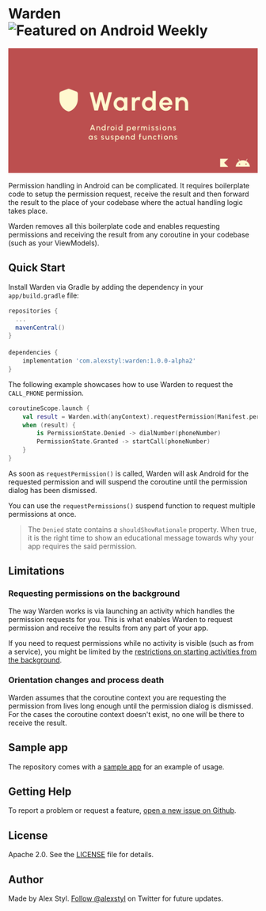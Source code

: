 # Warden ![Featured on Android Weekly](https://androidweekly.net/issues/issue-508/badge)

![Android permissions as suspend functions](/assets/banner.png)

Permission handling in Android can be complicated. It requires boilerplate code to setup the
permission request, receive the result and then forward the result to the place of your codebase
where the actual handling logic takes place.

Warden removes all this boilerplate code and enables requesting permissions and receiving the result
from any coroutine in your codebase (such as your ViewModels).

## Quick Start

Install Warden via Gradle by adding the dependency in your `app/build.gradle` file:

```gradle
repositories {
  ...
  mavenCentral()
}

dependencies {
    implementation 'com.alexstyl:warden:1.0.0-alpha2'   
}
```

The following example showcases how to use Warden to request the `CALL_PHONE` permission.

```kotlin
coroutineScope.launch {
    val result = Warden.with(anyContext).requestPermission(Manifest.permission.CALL_PHONE)
    when (result) {
        is PermissionState.Denied -> dialNumber(phoneNumber)
        PermissionState.Granted -> startCall(phoneNumber)
    }
}
```

As soon as `requestPermission()` is called, Warden will ask Android for the requested permission and
will suspend the coroutine until the permission dialog has been dismissed.

You can use the `requestPermissions()` suspend function to request multiple permissions at once.

> The `Denied` state contains a `shouldShowRationale` property. When true, it is the right
> time to show an educational message towards why your app requires the said permission.

## Limitations

### Requesting permissions on the background

The way Warden works is via launching an activity which handles the permission requests for you. This is what enables Warden to request permission and receive the results from any part of your app. 

If you need to request permissions while no activity is visible (such as from a service), you might be limited by the [restrictions on starting activities from the background](https://developer.android.com/guide/components/activities/background-starts).

### Orientation changes and process death

Warden assumes that the coroutine context you are requesting the permission from lives long enough until the permission dialog is dismissed.
For the cases the coroutine context doesn't exist, no one will be there to receive the result.

## Sample app

The repository comes with a [sample app](/sample) for an example of usage.

## Getting Help

To report a problem or request a feature, [open a new issue on Github][1].

## License

Apache 2.0. See the [LICENSE](https://github.com/alexstyl/warden/blob/main/LICENSE) file for
details.

## Author

Made by Alex Styl. [Follow @alexstyl](https://www.twitter.com/alexstyl) on Twitter for future
updates.

[1]: https://github.com/alexstyl/warden/issues
